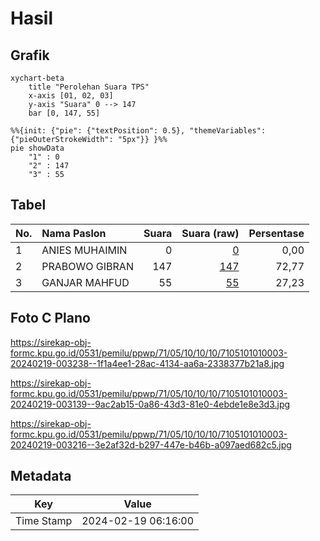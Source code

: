 # Hasil

## Grafik

```mermaid
xychart-beta
    title "Perolehan Suara TPS"
    x-axis [01, 02, 03]
    y-axis "Suara" 0 --> 147
    bar [0, 147, 55]
```

```mermaid
%%{init: {"pie": {"textPosition": 0.5}, "themeVariables": {"pieOuterStrokeWidth": "5px"}} }%%
pie showData
    "1" : 0
    "2" : 147
    "3" : 55
```

## Tabel

| No. | Nama Paslon    | Suara | Suara (raw) | Persentase |
|:--- |:-------------- | -----:| -----------:| ----------:|
| 1   | ANIES MUHAIMIN | 0     | [0][p-1]    | 0,00       |
| 2   | PRABOWO GIBRAN | 147   | [147][p-2]  | 72,77      |
| 3   | GANJAR MAHFUD  | 55    | [55][p-3]   | 27,23      |


[p-1]: https://github.com/gigit-pemilu/pemilu-2024-71-sulawesi-utara/blob/main/pilpres/hitung-suara/sub/71-sulawesi-utara/sub/05-minahasa-selatan/sub/10-amurang/sub/1010-bitung/sub/003-tps/sub/paslon-1.txt
[p-2]: https://github.com/gigit-pemilu/pemilu-2024-71-sulawesi-utara/blob/main/pilpres/hitung-suara/sub/71-sulawesi-utara/sub/05-minahasa-selatan/sub/10-amurang/sub/1010-bitung/sub/003-tps/sub/paslon-2.txt
[p-3]: https://github.com/gigit-pemilu/pemilu-2024-71-sulawesi-utara/blob/main/pilpres/hitung-suara/sub/71-sulawesi-utara/sub/05-minahasa-selatan/sub/10-amurang/sub/1010-bitung/sub/003-tps/sub/paslon-3.txt

## Foto C Plano

https://sirekap-obj-formc.kpu.go.id/0531/pemilu/ppwp/71/05/10/10/10/7105101010003-20240219-003238--1f1a4ee1-28ac-4134-aa6a-2338377b21a8.jpg

https://sirekap-obj-formc.kpu.go.id/0531/pemilu/ppwp/71/05/10/10/10/7105101010003-20240219-003139--9ac2ab15-0a86-43d3-81e0-4ebde1e8e3d3.jpg

https://sirekap-obj-formc.kpu.go.id/0531/pemilu/ppwp/71/05/10/10/10/7105101010003-20240219-003216--3e2af32d-b297-447e-b46b-a097aed682c5.jpg


## Metadata

| Key        | Value               |
| ---------- | ------------------- |
| Time Stamp | 2024-02-19 06:16:00 |




